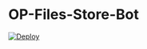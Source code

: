 # OP-Files-Store-Bot


[![Deploy](https://www.herokucdn.com/deploy/button.svg)](https://heroku.com/deploy?template=https://github.com/notpro1/OP-Files-Store-Bot)
